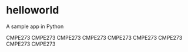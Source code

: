 # helloworld
A sample app in Python 

CMPE273
CMPE273
CMPE273
CMPE273
CMPE273
CMPE273
CMPE273
CMPE273
CMPE273
